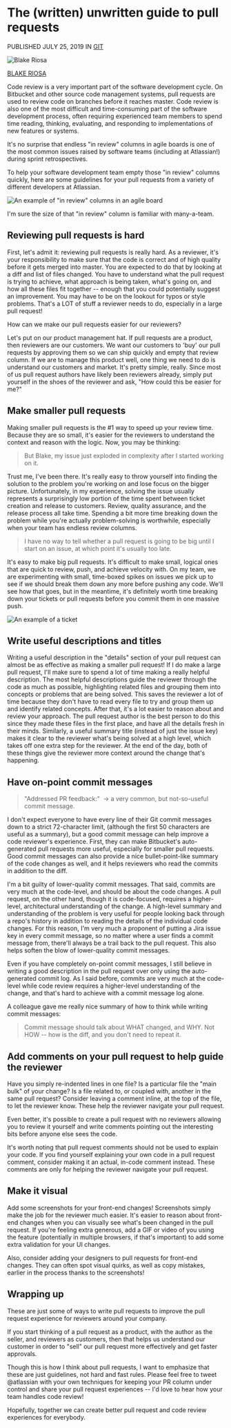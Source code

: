 The (written) unwritten guide to pull requests
==============================================

PUBLISHED JULY 25, 2019 IN [GIT](https://www.atlassian.com/blog/git)

![Blake Riosa](https://secure.gravatar.com/avatar/41d721c745f64b54a89d549c1804fdce?s=180&d=https%3A%2F%2Fatlassianblog.wpengine.com%2Fwp-content%2Fthemes%2Fatlassianblogs%2Fassets%2Fimages%2Fdefault-avatar.jpg&r=pg)

[BLAKE RIOSA](https://www.atlassian.com/blog/author/briosa)

Code review is a very important part of the software development cycle. On Bitbucket and other source code management systems, pull requests are used to review code on branches before it reaches master. Code review is also one of the most difficult and time-consuming part of the software development process, often requiring experienced team members to spend time reading, thinking, evaluating, and responding to implementations of new features or systems.

It's no surprise that endless "in review" columns in agile boards is one of the most common issues raised by software teams (including at Atlassian!) during sprint retrospectives.

To help your software development team empty those "in review" columns quickly, here are some guidelines for your pull requests from a variety of different developers at Atlassian.

![An example of "in review" columns in an agile board](https://3kllhk1ibq34qk6sp3bhtox1-wpengine.netdna-ssl.com/wp-content/uploads/2020/02/screen-shot-2020-02-11-at-5.55.25-pm.png)

I'm sure the size of that "in review" column is familiar with many-a-team.

Reviewing pull requests is hard
-------------------------------

First, let's admit it: reviewing pull requests is really hard. As a reviewer, it's your responsibility to make sure that the code is correct and of high quality before it gets merged into master. You are expected to do that by looking at a diff and list of files changed. You have to understand what the pull request is trying to achieve, what approach is being taken, what's going on, and how all these files fit together -- enough that you could potentially suggest an improvement. You may have to be on the lookout for typos or style problems. That's a LOT of stuff a reviewer needs to do, especially in a large pull request!

How can we make our pull requests easier for our reviewers?

Let's put on our product management hat. If pull requests are a product, then reviewers are our customers. We want our customers to 'buy' our pull requests by approving them so we can ship quickly and empty that review column. If we are to manage this product well, one thing we need to do is understand our customers and market. It's pretty simple, really. Since most of us pull request authors have likely been reviewers already, simply put yourself in the shoes of the reviewer and ask, "How could this be easier for me?"

Make smaller pull requests
--------------------------

Making smaller pull requests is the #1 way to speed up your review time. Because they are so small, it's easier for the reviewers to understand the context and reason with the logic. Now, you may be thinking:

> But Blake, my issue just exploded in complexity after I started working on it.

Trust me, I've been there. It's really easy to throw yourself into finding the solution to the problem you're working on and lose focus on the bigger picture. Unfortunately, in my experience, solving the issue usually represents a surprisingly low portion of the time spent between ticket creation and release to customers. Review, quality assurance, and the release process all take time. Spending a bit more time breaking down the problem while you're actually problem-solving is worthwhile, especially when your team has endless review columns.

> I have no way to tell whether a pull request is going to be big until I start on an issue, at which point it's usually too late.

It's easy to make big pull requests. It's difficult to make small, logical ones that are quick to review, push, and achieve velocity with. On my team, we are experimenting with small, time-boxed spikes on issues we pick up to see if we should break them down any more before pushing any code. We'll see how that goes, but in the meantime, it's definitely worth time breaking down your tickets or pull requests before you commit them in one massive push.

![An example of a ticket](https://3kllhk1ibq34qk6sp3bhtox1-wpengine.netdna-ssl.com/wp-content/uploads/2020/02/screen-shot-2020-02-11-at-6.13.40-pm.png)

Write useful descriptions and titles
------------------------------------

Writing a useful description in the "details" section of your pull request can almost be as effective as making a smaller pull request! If I do make a large pull request, I'll make sure to spend a lot of time making a really helpful description. The most helpful descriptions guide the reviewer through the code as much as possible, highlighting related files and grouping them into concepts or problems that are being solved. This saves the reviewer a lot of time because they don't have to read every file to try and group them up and identify related concepts. After that, it's a lot easier to reason about and review your approach. The pull request author is the best person to do this since they made these files in the first place, and have all the details fresh in their minds. Similarly, a useful summary title (instead of just the issue key) makes it clear to the reviewer what's being solved at a high level, which takes off one extra step for the reviewer. At the end of the day, both of these things give the reviewer more context around the change that's happening.

Have on-point commit messages
-----------------------------

> "Addressed PR feedback:"  -> a very common, but not-so-useful commit message.

I don't expect everyone to have every line of their Git commit messages down to a strict 72-character limit, (although the first 50 characters are useful as a summary), but a good commit message can help improve a code reviewer's experience. First, they can make Bitbucket's auto-generated pull requests more useful, especially for smaller pull requests. Good commit messages can also provide a nice bullet-point-like summary of the code changes as well, and it helps reviewers who read the commits in addition to the diff.

I'm a bit guilty of lower-quality commit messages. That said, commits are very much at the code-level, and should be about the code changes. A pull request, on the other hand, though it is code-focused, requires a higher-level, architectural understanding of the change. A high-level summary and understanding of the problem is very useful for people looking back through a repo's history in addition to reading the details of the individual code changes. For this reason, I'm very much a proponent of putting a Jira issue key in every commit message, so no matter where a user finds a commit message from, there'll always be a trail back to the pull request. This also helps soften the blow of lower-quality commit messages.

Even if you have completely on-point commit messages, I still believe in writing a good description in the pull request over only using the auto-generated commit log. As I said before, commits are very much at the code-level while code review requires a higher-level understanding of the change, and that's hard to achieve with a commit message log alone.

A colleague gave me really nice summary of how to think while writing commit messages:

> Commit message should talk about WHAT changed, and WHY. Not HOW -- how is the diff, and you don't need to repeat it.

Add comments on your pull request to help guide the reviewer
------------------------------------------------------------

Have you simply re-indented lines in one file? Is a particular file the "main bulk" of your change? Is a file related to, or coupled with, another in the same pull request? Consider leaving a comment inline, at the top of the file, to let the reviewer know. These help the reviewer navigate your pull request.

Even better, it's possible to create a pull request with no reviewers allowing you to review it yourself and write comments pointing out the interesting bits before anyone else sees the code.

It's worth noting that pull request comments should not be used to explain your code. If you find yourself explaining your own code in a pull request comment, consider making it an actual, in-code comment instead. These comments are only for helping the reviewer navigate your pull request.

Make it visual
--------------

Add some screenshots for your front-end changes! Screenshots simply make the job for the reviewer much easier. It's easier to reason about front-end changes when you can visually see what's been changed in the pull request. If you're feeling extra generous, add a GIF or video of you using the feature (potentially in multiple browsers, if that's important) to add some extra validation for your UI changes.

Also, consider adding your designers to pull requests for front-end changes. They can often spot visual quirks, as well as copy mistakes, earlier in the process thanks to the screenshots!

Wrapping up
-----------

These are just some of ways to write pull requests to improve the pull request experience for reviewers around your company.

If you start thinking of a pull request as a product, with the author as the seller, and reviewers as customers, then that helps us understand our customer in order to "sell" our pull request more effectively and get faster approvals.

Though this is how I think about pull requests, I want to emphasize that these are just guidelines, not hard and fast rules. Please feel free to tweet @atlassian with your own techniques for keeping your PR column under control and share your pull request experiences -- I'd love to hear how your team handles code review!

Hopefully, together we can create better pull request and code review experiences for everybody.
